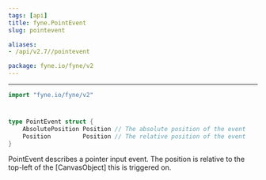 ```yaml
---
tags: [api]
title: fyne.PointEvent
slug: pointevent

aliases:
- /api/v2.7//pointevent

package: fyne.io/fyne/v2
---
```



---
```go
import "fyne.io/fyne/v2"
```

#

###

```go
type PointEvent struct {
	AbsolutePosition Position // The absolute position of the event
	Position         Position // The relative position of the event
}
```

PointEvent describes a pointer input event. The position is relative to the top-left of the [CanvasObject] this is triggered on.
